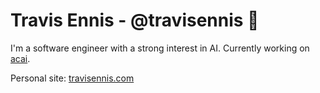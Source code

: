 # Travis Ennis - @travisennis 👋

I'm a software engineer with a strong interest in AI. Currently working on [acai](https://github.com/travisennis/acai-ts).

Personal site: [travisennis.com](https://travisennis.com)

<!--
**travisennis/travisennis** is a ✨ _special_ ✨ repository because its `README.md` (this file) appears on your GitHub profile.

Here are some ideas to get you started:

- 🔭 I’m currently working on ...
- 🌱 I’m currently learning ...
- 👯 I’m looking to collaborate on ...
- 🤔 I’m looking for help with ...
- 💬 Ask me about ...
- 📫 How to reach me: ...
- 😄 Pronouns: ...
- ⚡ Fun fact: ...
-->
